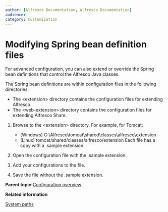 ```yaml
---
author: [Alfresco Documentation, Alfresco Documentation]
audience: 
category: Customization
---
```


# Modifying Spring bean definition files

For advanced configuration, you can also extend or override the Spring bean definitions that control the Alfresco Java classes.

The Spring bean definitions are within configuration files in the following directories:

-   The <extension\> directory contains the configuration files for extending Alfresco.
-   The <web-extension\> directory contains the configuration files for extending Alfresco Share.

1.  Browse to the <extension\> directory. For example, for Tomcat:

    -   \(Windows\) C:\\Alfresco\\tomcat\\shared\\classes\\alfresco\\extension
    -   \(Linux\) tomcat/shared/classes/alfresco/extension
    Each file has a copy with a .sample extension.

2.  Open the configuration file with the .sample extension.

3.  Add your configurations to the file.

4.  Save the file without the .sample extension.


**Parent topic:**[Configuration overview](../concepts/configuration-overview.md)

**Related information**  


[System paths](../reuse/conv-syspaths.md)

